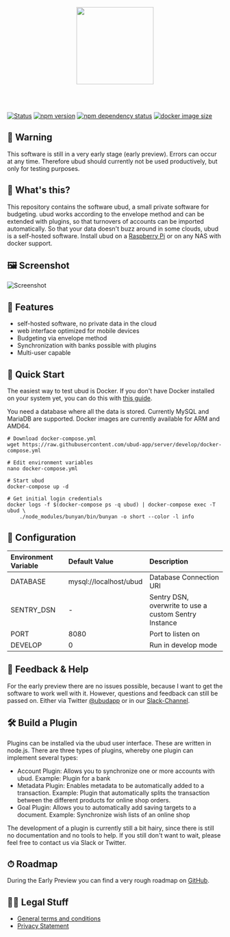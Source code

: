 <div align="center">
    <img src="https://d.sebbo.net/logo-Y9mgixZOSPhuRV2q1zXPU1gBuYboyGuPf12VWN3zo4ixz5v51vxyyYGVt0MFnqkXjak0igKbyqkpxGf8IGKj9wKKtrpVwZg4cRXV.svg" width="180" /><br />
    <br /><br /><br />
</div>

[![Status](https://img.shields.io/github/workflow/status/ubud-app/server/Release/master?style=flat-square)](https://github.com/ubud-app/server/actions)
[![npm version](https://img.shields.io/npm/v/@ubud-app/server?color=blue&label=version&style=flat-square)](https://www.npmjs.com/package/@ubud-app/server)
[![npm dependency status](https://img.shields.io/librariesio/release/npm/@ubud-app/server?style=flat-square)](https://www.npmjs.com/package/@ubud-app/server)
[![docker image size](https://img.shields.io/microbadger/image-size/ubud/server?style=flat-square)](https://hub.docker.com/r/ubud/server)

## 🚨 Warning

This software is still in a very early stage (early preview). Errors can occur at any time. Therefore ubud should currently not be used productively, but only for testing purposes.


## 🧐 What's this?

This repository contains the software ubud, a small private software for budgeting. ubud works according to the envelope method and can be extended with plugins, so that turnovers of accounts can be imported automatically. So that your data doesn't buzz around in some clouds, ubud is a self-hosted software. Install ubud on a [Raspberry Pi](https://www.raspberrypi.org/) or on any NAS with docker support.


## 🖼 Screenshot

![Screenshot](https://d.sebbo.net/macbookpro13_front-UcPy3pEMhoqNuzqBJwY0nwV4DMPOAFu9h7SGxUSXXATFArbW5UPLQOBnkbw3R7CEsrponXZQ5SrYPs7hViVVKIhzJ2UmckumiVDh.png)


## 🎉 Features

- self-hosted software, no private data in the cloud
- web interface optimized for mobile devices
- Budgeting via envelope method
- Synchronization with banks possible with plugins
- Multi-user capable


## 🐳 Quick Start

The easiest way to test ubud is Docker. If you don't have Docker installed on your system yet, you can do this with [this guide](https://docs.docker.com/install/).

You need a database where all the data is stored. Currently MySQL and MariaDB are supported. Docker images are currently available for ARM and AMD64. 

```
# Download docker-compose.yml
wget https://raw.githubusercontent.com/ubud-app/server/develop/docker-compose.yml

# Edit environment variables
nano docker-compose.yml

# Start ubud
docker-compose up -d

# Get initial login credentials
docker logs -f $(docker-compose ps -q ubud) | docker-compose exec -T ubud \
    ./node_modules/bunyan/bin/bunyan -o short --color -l info
```


## 🔧 Configuration
| Environment Variable | Default Value | Description |
|:------- |:------------------- |:------------------ |
|DATABASE|mysql://localhost/ubud|Database Connection URI|
|SENTRY_DSN|-|Sentry DSN, overwrite to use a custom Sentry Instance|
|PORT|8080|Port to listen on|
|DEVELOP|0|Run in develop mode|


## 💬 Feedback & Help

For the early preview there are no issues possible, because I want to get the software to work well with it. However, questions and feedback can still be passed on. Either via Twitter [@ubudapp](https://twitter.com/ubudapp) or in our [Slack-Channel](https://join.slack.com/t/ubud-app/shared_invite/enQtNzAzNTU0MjM2MzUzLTY5MGRiZDE5ZDAyMDc3NDZkNGZlOGQxMTc2ZjA1NzEwZDk5ODc5YTc4MTg5N2VlYzY0ODViODZkNmQ0YTQ0MDk).


## 🛠 Build a Plugin

Plugins can be installed via the ubud user interface. These are written in node.js. There are three types of plugins, whereby one plugin can implement several types:

- Account Plugin: Allows you to synchronize one or more accounts with ubud. Example: Plugin for a bank
- Metadata Plugin: Enables metadata to be automatically added to a transaction. Example: Plugin that automatically splits the transaction between the different products for online shop orders.
- Goal Plugin: Allows you to automatically add saving targets to a document. Example: Synchronize wish lists of an online shop

The development of a plugin is currently still a bit hairy, since there is still no documentation and no tools to help. If you still don't want to wait, please feel free to contact us via Slack or Twitter.


## ⏱ Roadmap

During the Early Preview you can find a very rough roadmap on [GitHub](https://github.com/orgs/ubud-app/projects/1).


## 👩‍⚖️ Legal Stuff

- [General terms and conditions](https://github.com/ubud-app/server/blob/develop/Terms.md)
- [Privacy Statement](https://github.com/ubud-app/server/blob/develop/Privacy.md)
